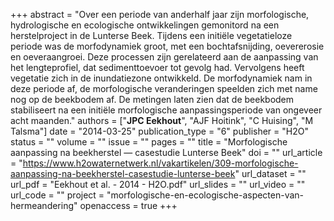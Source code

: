 +++
abstract = "Over een periode van anderhalf jaar zijn morfologische, hydrologische en ecologische ontwikkelingen gemonitord na een herstelproject in de Lunterse Beek. Tijdens een initiële vegetatieloze periode was de morfodynamiek groot, met een bochtafsnijding, oevererosie en oeveraangroei. Deze processen zijn gerelateerd aan de aanpassing van het lengteprofiel, dat sedimenttoevoer tot gevolg had. Vervolgens heeft vegetatie zich in de inundatiezone ontwikkeld. De morfodynamiek nam in deze periode af, de morfologische veranderingen speelden zich met name nog op de beekbodem af. De metingen laten zien dat de beekbodem stabiliseert na een initiële morfologische aanpassingsperiode van ongeveer acht maanden."
authors = ["**JPC Eekhout**", "AJF Hoitink", "C Huising", "M Talsma"]
date = "2014-03-25"
publication_type = "6"
publisher = "H2O"
status = ""
volume = ""
issue = ""
pages = ""
title = "Morfologische aanpassing na beekherstel — casestudie Lunterse Beek"
doi = ""
url_article = "https://www.h2owaternetwerk.nl/vakartikelen/309-morfologische-aanpassing-na-beekherstel-casestudie-lunterse-beek"
url_dataset = ""
url_pdf = "Eekhout et al. - 2014 - H2O.pdf"
url_slides = ""
url_video = ""
url_code = ""
project = "morfologische-en-ecologische-aspecten-van-hermeandering"
openaccess = true
+++
